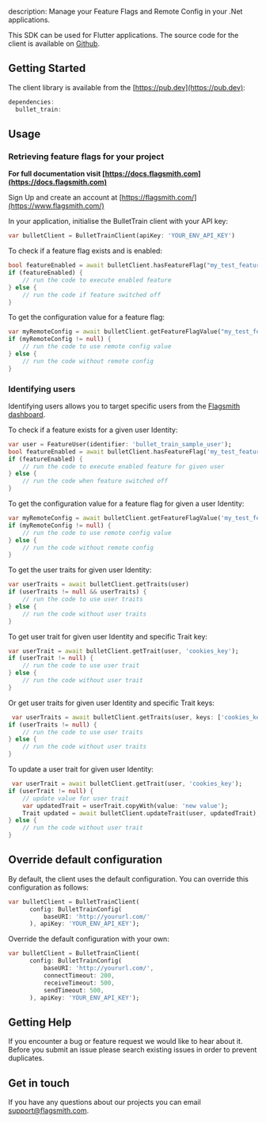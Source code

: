 description: Manage your Feature Flags and Remote Config in your .Net applications.

This SDK can be used for Flutter applications. The source code for the client is available on [Github](https://github.com/BulletTrainHQ/bullet-train-flutter-client).

## Getting Started

The client library is available from the [https://pub.dev](https://pub.dev):

```dart
dependencies:
  bullet_train:
```

## Usage

### Retrieving feature flags for your project

**For full documentation visit [https://docs.flagsmith.com](https://docs.flagsmith.com)**

Sign Up and create an account at [https://flagsmith.com/](https://www.flagsmith.com/)

In your application, initialise the BulletTrain client with your API key:

```dart
var bulletClient = BulletTrainClient(apiKey: 'YOUR_ENV_API_KEY')
```

To check if a feature flag exists and is enabled:

```dart
bool featureEnabled = await bulletClient.hasFeatureFlag("my_test_feature");
if (featureEnabled) {
    // run the code to execute enabled feature
} else {
    // run the code if feature switched off
}
```

To get the configuration value for a feature flag:

```dart
var myRemoteConfig = await bulletClient.getFeatureFlagValue("my_test_feature");
if (myRemoteConfig != null) {
    // run the code to use remote config value
} else {
    // run the code without remote config
}
```

### Identifying users

Identifying users allows you to target specific users from the [Flagsmith dashboard](https://www.flagsmith.com/).

To check if a feature exists for a given user Identity:

```dart
var user = FeatureUser(identifier: 'bullet_train_sample_user');
bool featureEnabled = await bulletClient.hasFeatureFlag('my_test_feature', user: user);
if (featureEnabled) {
    // run the code to execute enabled feature for given user
} else {
    // run the code when feature switched off
}
```

To get the configuration value for a feature flag for given a user Identity:

```dart
var myRemoteConfig = await bulletClient.getFeatureFlagValue('my_test_feature', user: user);
if (myRemoteConfig != null) {
    // run the code to use remote config value
} else {
    // run the code without remote config
}
```

To get the user traits for given user Identity:

```dart
var userTraits = await bulletClient.getTraits(user)
if (userTraits != null && userTraits) {
    // run the code to use user traits
} else {
    // run the code without user traits
}
```

To get user trait for given user Identity and specific Trait key:

```dart
var userTrait = await bulletClient.getTrait(user, 'cookies_key');
if (userTrait != null) {
    // run the code to use user trait
} else {
    // run the code without user trait
}
```

Or get user traits for given user Identity and specific Trait keys:

```dart
 var userTraits = await bulletClient.getTraits(user, keys: ['cookies_key', 'other_trait']);
if (userTraits != null) {
    // run the code to use user traits
} else {
    // run the code without user traits
}
```

To update a user trait for given user Identity:

```dart
 var userTrait = await bulletClient.getTrait(user, 'cookies_key');
if (userTrait != null) {
    // update value for user trait
    var updatedTrait = userTrait.copyWith(value: 'new value');
    Trait updated = await bulletClient.updateTrait(user, updatedTrait);
} else {
    // run the code without user trait
}
```

## Override default configuration

By default, the client uses the default configuration. You can override this configuration as follows:

```dart
var bulletClient = BulletTrainClient(
      config: BulletTrainConfig(
          baseURI: 'http://yoururl.com/'
      ), apiKey: 'YOUR_ENV_API_KEY');
```

Override the default configuration with your own:

```dart
var bulletClient = BulletTrainClient(
      config: BulletTrainConfig(
          baseURI: 'http://yoururl.com/',
          connectTimeout: 200,
          receiveTimeout: 500,
          sendTimeout: 500,
      ), apiKey: 'YOUR_ENV_API_KEY');
```

## Getting Help

If you encounter a bug or feature request we would like to hear about it. Before you submit an issue please search existing issues in order to prevent duplicates.

## Get in touch

If you have any questions about our projects you can email [support@flagsmith.com](mailto:support@flagsmith.com).
